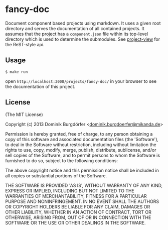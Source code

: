 
# fancy-doc

  Document component based projects using markdown.  It uses a given root
  directory and serves the documentation of all contained projects.  It assumes
  that the project has a `component.json` file within its top-level directory
  which is used to determine the submodules.  See
  [project-view](lib/project-view) for the ReST-style api.

## Usage

    $ make run

  open `http://localhost:3000/projects/fancy-doc/` in your browser to see the
  documentation of this project.

## License 

(The MIT License)

Copyright (c) 2013 Dominik Burgdörfer &lt;dominik.burgdoerfer@mikanda.de&gt;

Permission is hereby granted, free of charge, to any person obtaining
a copy of this software and associated documentation files (the
'Software'), to deal in the Software without restriction, including
without limitation the rights to use, copy, modify, merge, publish,
distribute, sublicense, and/or sell copies of the Software, and to
permit persons to whom the Software is furnished to do so, subject to
the following conditions:

The above copyright notice and this permission notice shall be
included in all copies or substantial portions of the Software.

THE SOFTWARE IS PROVIDED 'AS IS', WITHOUT WARRANTY OF ANY KIND,
EXPRESS OR IMPLIED, INCLUDING BUT NOT LIMITED TO THE WARRANTIES OF
MERCHANTABILITY, FITNESS FOR A PARTICULAR PURPOSE AND NONINFRINGEMENT.
IN NO EVENT SHALL THE AUTHORS OR COPYRIGHT HOLDERS BE LIABLE FOR ANY
CLAIM, DAMAGES OR OTHER LIABILITY, WHETHER IN AN ACTION OF CONTRACT,
TORT OR OTHERWISE, ARISING FROM, OUT OF OR IN CONNECTION WITH THE
SOFTWARE OR THE USE OR OTHER DEALINGS IN THE SOFTWARE.
